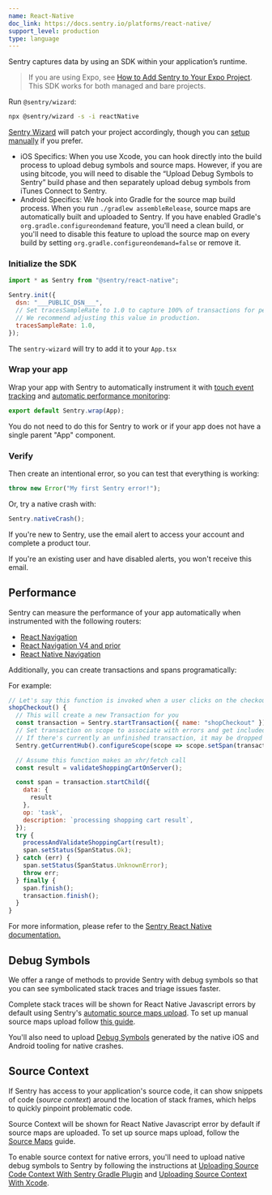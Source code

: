 ```yaml
---
name: React-Native
doc_link: https://docs.sentry.io/platforms/react-native/
support_level: production
type: language
---
```


Sentry captures data by using an SDK within your application’s runtime.

> If you are using Expo, see [How to Add Sentry to Your Expo Project](https://docs.expo.io/guides/using-sentry/). This SDK works for both managed and bare projects.

Run `@sentry/wizard`:

```bash
npx @sentry/wizard -s -i reactNative
```

[Sentry Wizard](https://github.com/getsentry/sentry-wizard) will patch your project accordingly, though you can [setup manually](/platforms/react-native/manual-setup/manual-setup/) if you prefer.

- iOS Specifics: When you use Xcode, you can hook directly into the build process to upload debug symbols and source maps. However, if you are using bitcode, you will need to disable the “Upload Debug Symbols to Sentry” build phase and then separately upload debug symbols from iTunes Connect to Sentry.
- Android Specifics: We hook into Gradle for the source map build process. When you run `./gradlew assembleRelease`, source maps are automatically built and uploaded to Sentry. If you have enabled Gradle's `org.gradle.configureondemand` feature, you'll need a clean build, or you'll need to disable this feature to upload the source map on every build by setting `org.gradle.configureondemand=false` or remove it.

### Initialize the SDK

```javascript
import * as Sentry from "@sentry/react-native";

Sentry.init({
  dsn: "___PUBLIC_DSN___",
  // Set tracesSampleRate to 1.0 to capture 100% of transactions for performance monitoring.
  // We recommend adjusting this value in production.
  tracesSampleRate: 1.0,
});
```

The `sentry-wizard` will try to add it to your `App.tsx`

### Wrap your app

Wrap your app with Sentry to automatically instrument it with [touch event tracking](/platforms/react-native/touchevents/) and [automatic performance monitoring](/platforms/react-native/performance/instrumentation/automatic-instrumentation/):

```javascript
export default Sentry.wrap(App);
```

You do not need to do this for Sentry to work or if your app does not have a single parent "App" component.

### Verify

Then create an intentional error, so you can test that everything is working:

```javascript
throw new Error("My first Sentry error!");
```

Or, try a native crash with:

```javascript
Sentry.nativeCrash();
```

If you're new to Sentry, use the email alert to access your account and complete a product tour.

If you're an existing user and have disabled alerts, you won't receive this email.

## Performance

Sentry can measure the performance of your app automatically when instrumented with the following routers:

- [React Navigation](https://docs.sentry.io/platforms/react-native/performance/instrumentation/automatic-instrumentation/#react-navigation)
- [React Navigation V4 and prior](https://docs.sentry.io/platforms/react-native/performance/instrumentation/automatic-instrumentation/#react-navigation-v4)
- [React Native Navigation](https://docs.sentry.io/platforms/react-native/performance/instrumentation/automatic-instrumentation/#react-native-navigation)

Additionally, you can create transactions and spans programatically:

For example:

```javascript
// Let's say this function is invoked when a user clicks on the checkout button of your shop
shopCheckout() {
  // This will create a new Transaction for you
  const transaction = Sentry.startTransaction({ name: "shopCheckout" });
  // Set transaction on scope to associate with errors and get included span instrumentation
  // If there's currently an unfinished transaction, it may be dropped
  Sentry.getCurrentHub().configureScope(scope => scope.setSpan(transaction));

  // Assume this function makes an xhr/fetch call
  const result = validateShoppingCartOnServer();

  const span = transaction.startChild({
    data: {
      result
    },
    op: 'task',
    description: `processing shopping cart result`,
  });
  try {
    processAndValidateShoppingCart(result);
    span.setStatus(SpanStatus.Ok);
  } catch (err) {
    span.setStatus(SpanStatus.UnknownError);
    throw err;
  } finally {
    span.finish();
    transaction.finish();
  }
}
```

For more information, please refer to the [Sentry React Native documentation.](https://docs.sentry.io/platforms/react-native/performance/instrumentation/)

## Debug Symbols

We offer a range of methods to provide Sentry with debug symbols so that you can see symbolicated stack traces and triage issues faster.

Complete stack traces will be shown for React Native Javascript errors by default using Sentry's [automatic source maps upload](https://docs.sentry.io/platforms/react-native/sourcemaps/). To set up manual source maps upload follow [this guide](https://docs.sentry.io/platforms/react-native/sourcemaps/).

You'll also need to upload [Debug Symbols](https://docs.sentry.io/platforms/react-native/upload-debug/) generated by the native iOS and Android tooling for native crashes.

## Source Context

If Sentry has access to your application's source code, it can show snippets of code (_source context_) around the location of stack frames, which helps to quickly pinpoint problematic code.

Source Context will be shown for React Native Javascript error by default if source maps are uploaded. To set up source maps upload, follow the [Source Maps](https://docs.sentry.io/platforms/react-native/sourcemaps/) guide.

To enable source context for native errors, you'll need to upload native debug symbols to Sentry by following the instructions at [Uploading Source Code Context With Sentry Gradle Plugin](https://docs.sentry.io/platforms/react-native/upload-debug/#uploading-source-context-with-sentry-gradle-plugin) and [Uploading Source Context With Xcode](https://docs.sentry.io/platforms/react-native/upload-debug/#uploading-source-context-with-xcode).
